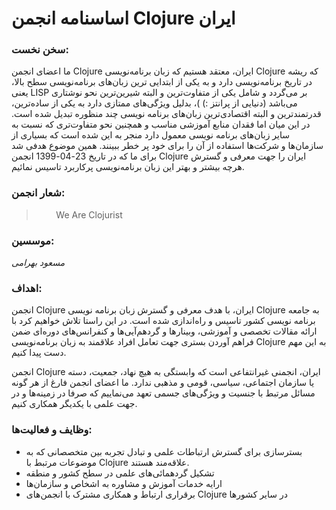 #      اساسنامه انجمن Clojure ایران

### سخن نخست: 

 ما اعضای انجمن  Clojure  ایران، معتقد هستیم که زبان برنامه‌نویسی Clojure که ریشه در تاریخ برنامه‌نویسی دارد و به یکی از ابتدایی ترین زبان‌های برنامه‌نویسی سطح بالا،               یعنی LISP بر می‌گردد و شامل یکی از متفاوت‌ترین و البته  شیرین‌ترین نحو نوشتاری می‌باشد  (دنیایی از پرانتز :) )، بدلیل ویژگی‌های ممتازی دارد به یکی از ساده‌ترین، قدرتمندترین و البته اقتصادی‌ترین زبان‌های برنامه نویسی چند منظوره تبدیل شده است. در این میان اما فقدان منابع آموزشی مناسب و همچنین نحو متفاوت‌تری که نسبت به سایر زبان‌های برنامه نویسی معمول دارد منجر به این شده است که بسیاری از سازمان‌ها و شرکت‌ها استفاده از آن را برای خود پر خطر ببینند. همین موضوع هدفی شد برای ما که در تاریخ 23-04-1399 انجمن Clojure ایران را جهت معرفی و گسترش هرچه بیشتر و بهتر این زبان برنامه‌نویسی پرکاربرد تاسیس نمائیم.

### شعار انجمن:

>         We Are Clojurist

### موسسین:

*مسعود بهرامی*

### اهداف:

انجمن Clojure ایران، با هدف معرفی و گسترش زبان برنامه نویسی Clojure به جامعه برنامه نویسی کشور تاسیس و راه‌اندازی شده است. در این راستا تلاش خواهیم کرد با ارائه مقالات تخصصی و آموزشی، وبینارها و گردهم‌آیی‌ها و کنفرانس‌های دوره‌ای ضمن فراهم آوردن بستری جهت تعامل افراد علاقمند به زبان برنامه‌نویسی Clojure به این مهم دست پیدا کنیم.

انجمن Clojure ایران، انجمنی غیرانتفاعی است که وابستگی به هیچ نهاد، جمعیت، دسته یا سازمان اجتماعی، سیاسی، قومی و مذهبی ندارد. ما اعضای انجمن فارغ از هر گونه مسائل مرتبط با جنسیت و ویژگی‌های جسمی تعهد می‌نماییم که صرفا  در زمینه‌ها و در جهت علمی با یکدیگر همکاری کنیم.

### وظایف و فعالیت‌ها:

- بسترسازی برای گسترش ارتباطات علمی و تبادل تجربه بین متخصصانی که به موضوعات مرتبط با Clojure علاقه‌مند هستند.
- تشکيل گردهمائی‌های علمی در سطح کشور و منطقه
- ارایه خدمات آموزش و مشاوره به اشخاص و سازمان‌ها
- برقراری ارتباط و همکاری مشترک با انجمن‌های Clojure در سایر کشورها

